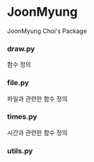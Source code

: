 # JoonMyung
JoonMyung Choi's Package
### draw.py
 함수 정의
### file.py
 파일과 관련한 함수 정의
### times.py
 시간과 관련한 함수 정의
### utils.py